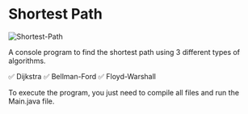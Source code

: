 # Shortest Path

<p>
  <img src="https://github.com/omouravictor/git-hub-assets/blob/main/assets/shortest-path/shortest-path.PNG" alt="Shortest-Path">
</p>

A console program to find the shortest path using 3 different types of algorithms.

✅ Dijkstra ✅ Bellman-Ford ✅ Floyd-Warshall

To execute the program, you just need to compile all files and run the Main.java file.
